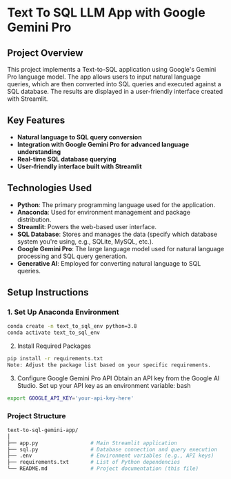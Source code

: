 # Text To SQL LLM App with Google Gemini Pro

## Project Overview
This project implements a Text-to-SQL application using Google's Gemini Pro language model. The app allows users to input natural language queries, which are then converted into SQL queries and executed against a SQL database. The results are displayed in a user-friendly interface created with Streamlit.

## Key Features
- **Natural language to SQL query conversion**
- **Integration with Google Gemini Pro for advanced language understanding**
- **Real-time SQL database querying**
- **User-friendly interface built with Streamlit**

## Technologies Used
- **Python**: The primary programming language used for the application.
- **Anaconda**: Used for environment management and package distribution.
- **Streamlit**: Powers the web-based user interface.
- **SQL Database**: Stores and manages the data (specify which database system you're using, e.g., SQLite, MySQL, etc.).
- **Google Gemini Pro**: The large language model used for natural language processing and SQL query generation.
- **Generative AI**: Employed for converting natural language to SQL queries.

## Setup Instructions

### 1. Set Up Anaconda Environment
```bash
conda create -n text_to_sql_env python=3.8
conda activate text_to_sql_env
```
2. Install Required Packages
```bash
pip install -r requirements.txt
Note: Adjust the package list based on your specific requirements.
```
3. Configure Google Gemini Pro API
Obtain an API key from the Google AI Studio.
Set up your API key as an environment variable:
bash
```bash
export GOOGLE_API_KEY='your-api-key-here'
```

### Project Structure
```bash
text-to-sql-gemini-app/
│
├── app.py                 # Main Streamlit application
├── sql.py                 # Database connection and query execution
├── .env                   # Environment variables (e.g., API keys)
├── requirements.txt       # List of Python dependencies
└── README.md              # Project documentation (this file)
```
